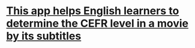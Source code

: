 # [This app helps English learners to determine the CEFR level in a movie by its subtitles](https://germanbaev-movie-cefr-level-app-rpl5w3.streamlit.app)